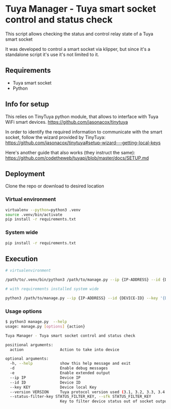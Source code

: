 # Tuya Manager - Tuya smart socket control and status check

This script allows checking the status and control relay state of a Tuya smart socket

It was developed to control a smart socket via klipper, but since it's a standalone script it's use it's not limited to it.

## Requirements

- Tuya smart socket
- Python

## Info for setup

This relies on TinyTuya python module, that allows to interface with Tuya WiFi smart devices. https://github.com/jasonacox/tinytuya

In order to identify the required information to communicate with the smart socket, follow the wizard provided by TinyTuya: https://github.com/jasonacox/tinytuya#setup-wizard---getting-local-keys

Here's another guide that also works (they instruct the same): https://github.com/codetheweb/tuyapi/blob/master/docs/SETUP.md

## Deployment

Clone the repo or download to desired location

### Virtual environment

```bash
virtualenv --python=python3 .venv
source .venv/bin/activate
pip install -r requirements.txt
```

### System wide

```bash
pip install -r requirements.txt
```

## Execution

```bash
# virtualenvironment

/path/to/.venv/bin/python3 /path/to/manage.py --ip {IP-ADDRESS} --id {DEVICE-ID} --key '{DEVICE-LOCAL_KEY}' {ACTION}

# with requirements installed system wide

python3 /path/to/manage.py --ip {IP-ADDRESS} --id {DEVICE-ID} --key '{DEVICE-LOCAL_KEY}' {ACTION}

```

### Usage options

```bash
$ python3 manage.py  --help
usage: manage.py [options] {action}

Tuya Manager - Tuya smart socket control and status check

positional arguments:
  action                Action to take into device

optional arguments:
  -h, --help            show this help message and exit
  -d                    Enable debug messages
  -e                    Enable extended output
  --ip IP               Device IP
  --id ID               Device ID
  --key KEY             Device local Key
  --version VERSION     Tuya protocol version used (3.1, 3.2, 3.3, 3.4 or 3.5) default: 3.4
  --status-filter-key STATUS_FILTER_KEY, --sfk STATUS_FILTER_KEY
                        Key to filter device status out of socket output data
```
